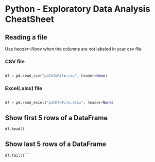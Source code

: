 # Python - Exploratory Data Analysis CheatSheet

## Reading a file
Use _header=None_ when the columns are not labeled in your csv file
### CSV file
```python

df = pd.read_csv("pathToFile.csv", header=None)

```
### Excel(.xlsx) file
```python

df = pd.read_excel("pathToFile.xlsx", header=None)

```
## Show first 5 rows of a DataFrame
```python 
df.head()
```
## Show last 5 rows of a DataFrame
```python
df.tail()```












